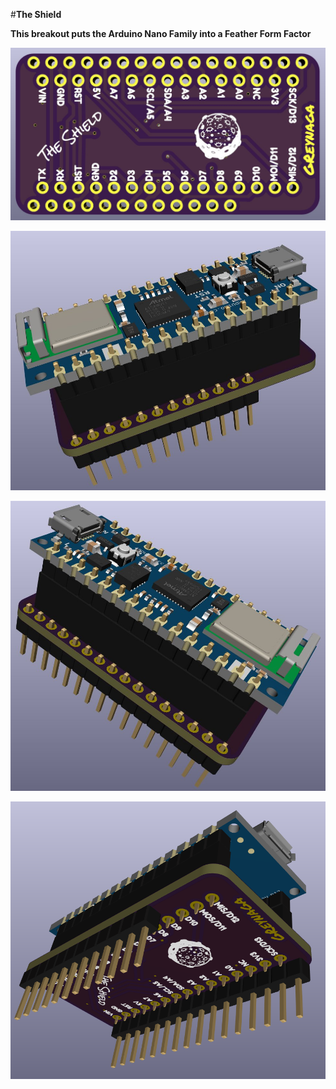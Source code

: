 #**The Shield**

**This breakout puts the Arduino Nano Family into a Feather Form Factor**

![](images/pcb.jpg) 

![](images/01.jpg) 

![](images/02.jpg) 

![](images/03.png) 